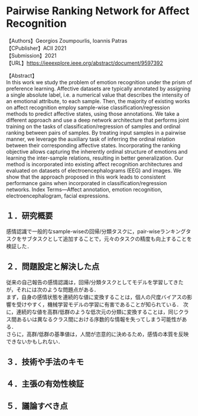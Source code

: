 # Pairwise Ranking Network for Affect Recognition

【Authors】Georgios Zoumpourlis, Ioannis Patras  
【CPublisher】ACII 2021  
【Submission】2021  
【URL】https://ieeexplore.ieee.org/abstract/document/9597392  

【Abstract】  
In this work we study the problem of emotion recognition under the prism of preference learning. Affective datasets are typically annotated by assigning a single absolute label, i.e. a numerical value that describes the intensity of an emotional attribute, to each sample. Then, the majority of existing works on affect recognition employ sample-wise classification/regression methods to predict affective states, using those annotations. We take a different approach and use a deep network architecture that performs joint training on the tasks of classification/regression of samples and ordinal ranking between pairs of samples. By treating input samples in a pairwise manner, we leverage the auxiliary task of inferring the ordinal relation between their corresponding affective states. Incorporating the ranking objective allows capturing the inherently ordinal structure of emotions and learning the inter-sample relations, resulting in better generalization. Our method is incorporated into existing affect recognition architectures and evaluated on datasets of electroencephalograms (EEG) and images. We show that the approach proposed in this work leads to consistent performance gains when incorporated in classification/regression networks. Index Terms—Affect annotation, emotion recognition, electroencephalogram, facial expressions.  

## １．研究概要  
感情認識で一般的なsample-wiseの回帰/分類タスクに，pair-wiseランキングタスクをサブタスクとして追加することで，元々のタスクの精度も向上することを検証した．

## ２．問題設定と解決した点  
従来の自己報告の感情認識は，回帰/分類タスクとしてモデルを学習してきたが，それには次のような問題点がある．  
まず，自身の感情状態を連続的な値に変換することは，個人の尺度バイアスの影響を受けやすく，機械学習モデルの学習に有害であることが知られている．  次に，連続的な値を高群/低群のような低次元の分類に変換することは，同じクラス間あるいは異なるクラス間における序数的な情報を失ってしまう可能性がある．  
さらに，高群/低群の基準値は，人間が恣意的に決めるため，感情の本質を反映できないかもしれない．

## ３．技術や手法のキモ

## ４．主張の有効性検証

## ５．議論すべき点
